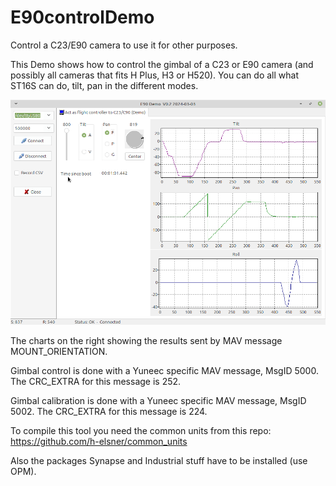 # E90controlDemo
Control a C23/E90 camera to use it for other purposes.

This Demo shows how to control the gimbal of a C23 or E90 camera (and possibly all cameras that fits H Plus, H3 or H520).
You can do all what ST16S can do, tilt, pan in the different modes.

![Screenshot](Screenshot.png)

The charts on the right showing the results sent by MAV message MOUNT_ORIENTATION.



Gimbal control is done with a Yuneec specific MAV message, MsgID 5000. The CRC_EXTRA for this message is 252.

Gimbal calibration is done with a Yuneec specific MAV message, MsgID 5002. The CRC_EXTRA for this message is 224.



To compile this tool you need the common units from this repo: https://github.com/h-elsner/common_units 

Also the packages Synapse and Industrial stuff have to be installed (use OPM).
